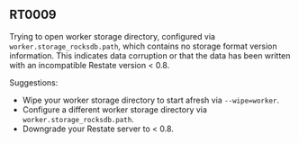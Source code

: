 ## RT0009

Trying to open worker storage directory, configured via `worker.storage_rocksdb.path`, which contains no storage format version information. This indicates data corruption or that the data has been written with an incompatible Restate version < 0.8.

Suggestions:

* Wipe your worker storage directory to start afresh via `--wipe=worker`.
* Configure a different worker storage directory via `worker.storage_rocksdb.path`.
* Downgrade your Restate server to < 0.8.